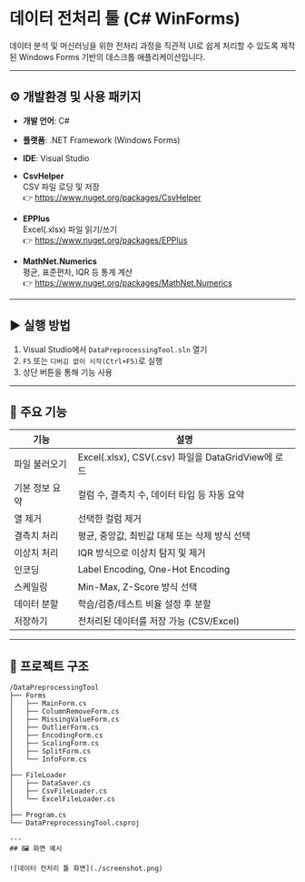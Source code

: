 # 데이터 전처리 툴 (C# WinForms)

데이터 분석 및 머신러닝을 위한 전처리 과정을 직관적 UI로 쉽게 처리할 수 있도록 제작된 Windows Forms 기반의 데스크톱 애플리케이션입니다.

---
## ⚙️ 개발환경 및 사용 패키지

- **개발 언어**: C#
- **플랫폼**: .NET Framework (Windows Forms)
- **IDE**: Visual Studio

- **CsvHelper**  
  CSV 파일 로딩 및 저장  
  👉 https://www.nuget.org/packages/CsvHelper

- **EPPlus**  
  Excel(.xlsx) 파일 읽기/쓰기  
  👉 https://www.nuget.org/packages/EPPlus

- **MathNet.Numerics**  
  평균, 표준편차, IQR 등 통계 계산  
  👉 https://www.nuget.org/packages/MathNet.Numerics
  
---
## ▶️ 실행 방법

1. Visual Studio에서 `DataPreprocessingTool.sln` 열기
2. `F5` 또는 `디버깅 없이 시작(Ctrl+F5)`로 실행
3. 상단 버튼을 통해 기능 사용

---
## 🔧 주요 기능

| 기능 | 설명 |
|------|------|
|  파일 불러오기 | Excel(.xlsx), CSV(.csv) 파일을 DataGridView에 로드 |
|  기본 정보 요약 | 컬럼 수, 결측치 수, 데이터 타입 등 자동 요약 |
|  열 제거 | 선택한 컬럼 제거 |
|  결측치 처리 | 평균, 중앙값, 최빈값 대체 또는 삭제 방식 선택 |
|  이상치 처리 | IQR 방식으로 이상치 탐지 및 제거 |
|  인코딩 | Label Encoding, One-Hot Encoding |
|  스케일링 | Min-Max, Z-Score 방식 선택 |
|  데이터 분할 | 학습/검증/테스트 비율 설정 후 분할 |
|  저장하기 | 전처리된 데이터를 저장 가능 (CSV/Excel) |
---

## 📂 프로젝트 구조

```
/DataPreprocessingTool
├── Forms
│   ├── MainForm.cs
│   ├── ColumnRemoveForm.cs
│   ├── MissingValueForm.cs
│   ├── OutlierForm.cs
│   ├── EncodingForm.cs
│   ├── ScalingForm.cs
│   ├── SplitForm.cs
│   └── InfoForm.cs
│
├── FileLoader
│   ├── DataSaver.cs
│   ├── CsvFileLoader.cs
│   └── ExcelFileLoader.cs
│
├── Program.cs
└── DataPreprocessingTool.csproj

---
## 🖼️ 화면 예시

![데이터 전처리 툴 화면](./screenshot.png)


